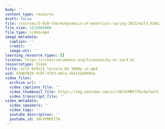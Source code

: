 ```yaml
---
body: ''
content_type: resource
draft: false
file: /courses/3-020-thermodynamics-of-materials-spring-2021/mit3_020s21_lecture_04_1080p_v2_360p_16_9.mp4
file_size: 1215604466
file_type: video/mp4
image_metadata:
  caption: ''
  credit: ''
  image-alt: ''
learning_resource_types: []
license: https://creativecommons.org/licenses/by-nc-sa/4.0/
resourcetype: Video
title: mit3_020s21_lecture_04_1080p_v2.mp4
uid: 5508f026-fc8f-47b3-a9ca-c6472ba0945a
video_files:
  archive_url: ''
  video_captions_file: ''
  video_thumbnail_file: https://img.youtube.com/vi/38C4YMDFITA/default.jpg
  video_transcript_file: ''
video_metadata:
  video_speakers: ''
  video_tags: ''
  youtube_description: ''
  youtube_id: 38C4YMDFITA
---
```

